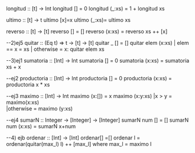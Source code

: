 longitud :: [t] -> Int
longitud [] = 0
longitud (_:xs) = 1 + longitud xs

ultimo :: [t] -> t
ultimo [x]=x 
ultimo (_:xs)= ultimo xs

reverso :: [t] -> [t]
reverso [] = []
reverso (x:xs) = reverso xs ++ [x]

--2)ej5
quitar :: (Eq t) => t -> [t] -> [t]
quitar _ [] = []
quitar elem (x:xs)
    | elem == x = xs
    | otherwise = x: quitar elem xs

--3)ej1
sumatoria :: [Int] -> Int
sumatoria [] = 0
sumatoria (x:xs) = sumatoria xs + x

--ej2
productoria :: [Int] -> Int
productoria [] = 0
productoria (x:xs) = productoria x * xs 

--ej3
maximo :: [Int] -> Int
maximo (x:[]) = x
maximo (x:y:xs) 
        |x > y = maximo(x:xs)    
        |otherwise = maximo (y:xs)

--ej4
sumarN :: Integer -> [Integer] -> [Integer]
sumarN num [] = []
sumarN num (x:xs) = sumarN x+num


--4) ejb
ordenar :: [Int] -> [Int]
ordenar[] =[] 
ordenar l = ordenar(quitar(max_l) l) ++ [max_l]
        where max_l = maximo l 

